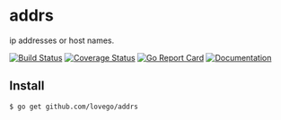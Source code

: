 # addrs
ip addresses or host names.

[![Build Status](https://github.com/lovego/addrs/actions/workflows/go.yml/badge.svg)](https://github.com/lovego/addrs/actions/workflows/go.yml)
[![Coverage Status](https://coveralls.io/repos/github/lovego/addrs/badge.svg?branch=master)](https://coveralls.io/github/lovego/addrs)
[![Go Report Card](https://goreportcard.com/badge/github.com/lovego/addrs)](https://goreportcard.com/report/github.com/lovego/addrs)
[![Documentation](https://pkg.go.dev/badge/github.com/lovego/addrs)](https://pkg.go.dev/github.com/lovego/addrs@v0.0.1)

## Install
`$ go get github.com/lovego/addrs`


